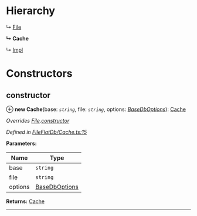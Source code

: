 

# Hierarchy

↳  [File](_fileflatdb_file_.file.md)

**↳ Cache**

↳  [Impl](_fileflatdb_impl_.impl.md)

# Constructors

<a id="constructor"></a>

##  constructor

⊕ **new Cache**(base: *`string`*, file: *`string`*, options: *[BaseDbOptions](../modules/_types_.md#basedboptions)*): [Cache](_fileflatdb_cache_.cache.md)

*Overrides [File](_fileflatdb_file_.file.md).[constructor](_fileflatdb_file_.file.md#constructor)*

*Defined in [FileFlatDb/Cache.ts:15](https://github.com/polkadot-js/common/blob/88a73dd/packages/db/src/FileFlatDb/Cache.ts#L15)*

**Parameters:**

| Name | Type |
| ------ | ------ |
| base | `string` |
| file | `string` |
| options | [BaseDbOptions](../modules/_types_.md#basedboptions) |

**Returns:** [Cache](_fileflatdb_cache_.cache.md)

___


